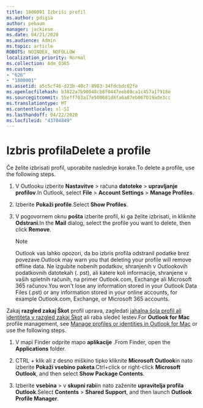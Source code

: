 ```yaml
---
title: 1800001 Izbriši profil
ms.author: pdigia
author: pebaum
manager: jackiesm
ms.date: 04/21/2020
ms.audience: Admin
ms.topic: article
ROBOTS: NOINDEX, NOFOLLOW
localization_priority: Normal
ms.collection: Adm_O365
ms.custom:
- "626"
- "1800001"
ms.assetid: a5c5cf46-d23b-40c7-8983-34fdcbdc02fe
ms.openlocfilehash: b3822a7b90048cb8f0447eeb80ca1c457a17918e
ms.sourcegitcommit: 55eff703a17e500681d8fa6a87eb067019ade3cc
ms.translationtype: MT
ms.contentlocale: sl-SI
ms.lasthandoff: 04/22/2020
ms.locfileid: "43704849"
---
```

# <a name="delete-a-profile"></a><span data-ttu-id="fd96d-102">Izbris profila</span><span class="sxs-lookup"><span data-stu-id="fd96d-102">Delete a profile</span></span>

<span data-ttu-id="fd96d-103">Če želite izbrisati profil, uporabite naslednje korake.</span><span class="sxs-lookup"><span data-stu-id="fd96d-103">To delete a profile, use the following steps.</span></span>
  
1. <span data-ttu-id="fd96d-104">V Outlooku izberite **Nastavitve** \> računa **datoteke** \> **upravljanje profilov**.</span><span class="sxs-lookup"><span data-stu-id="fd96d-104">In Outlook, select **File** \> **Account Settings** \> **Manage Profiles**.</span></span>

2. <span data-ttu-id="fd96d-105">Izberite **Pokaži profile**.</span><span class="sxs-lookup"><span data-stu-id="fd96d-105">Select **Show Profiles**.</span></span>

3. <span data-ttu-id="fd96d-106">V pogovornem oknu **pošta** izberite profil, ki ga želite izbrisati, in kliknite **Odstrani**.</span><span class="sxs-lookup"><span data-stu-id="fd96d-106">In the **Mail** dialog, select the profile you want to delete, then click **Remove**.</span></span>

    > [!NOTE]
    > <span data-ttu-id="fd96d-107">Outlook vas lahko opozori, da bo izbris profila odstranil podatke brez povezave.</span><span class="sxs-lookup"><span data-stu-id="fd96d-107">Outlook may warn you that deleting your profile will remove offline data.</span></span> <span data-ttu-id="fd96d-108">Ne izgubite nobenih podatkov, shranjenih v Outlookovih podatkovnih datotekah (. pst), ali katere koli informacije, shranjene v vaših spletnih računih, na primer Outlook.com, Exchange ali Microsoft 365 računov.</span><span class="sxs-lookup"><span data-stu-id="fd96d-108">You won't lose any information stored in your Outlook Data Files (.pst) or any information stored in your online accounts, for example Outlook.com, Exchange, or Microsoft 365 accounts.</span></span>
  
<span data-ttu-id="fd96d-109">Zakaj **razgled zakaj Škot** profil uprava, zagledati [jahalna šola profil ali identiteta v razgled zakaj Škot](https://support.office.com/article/fed2a955-74df-4a24-bef6-78a426958c4c.aspx) ali raba sledeč lestev.</span><span class="sxs-lookup"><span data-stu-id="fd96d-109">For **Outlook for Mac** profile management, see [Manage profiles or identities in Outlook for Mac](https://support.office.com/article/fed2a955-74df-4a24-bef6-78a426958c4c.aspx) or use the following steps.</span></span>
  
1. <span data-ttu-id="fd96d-110">V mapi Finder odprite mapo **aplikacije** .</span><span class="sxs-lookup"><span data-stu-id="fd96d-110">From Finder, open the **Applications** folder.</span></span>

2. <span data-ttu-id="fd96d-111">CTRL + klik ali z desno miškino tipko kliknite **Microsoft Outlook**in nato izberite **Pokaži vsebino paketa**.</span><span class="sxs-lookup"><span data-stu-id="fd96d-111">Ctrl+click or right-click **Microsoft Outlook**, and then select **Show Package Contents**.</span></span>

3. <span data-ttu-id="fd96d-112">Izberite **vsebina** \> v **skupni rabi**in nato zaženite **upravitelja profila Outlook**.</span><span class="sxs-lookup"><span data-stu-id="fd96d-112">Select **Contents** \> **Shared Support**, and then launch **Outlook Profile Manager**.</span></span>
